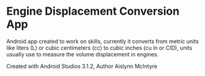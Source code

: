 # Engine Displacement Conversion App
Android app created to work on skills, currently it converts from metric units like liters (L) or cubic centimeters (cc) to cubic inches (cu in or CID), units usually use to measure the volume displacement in engines.

Created with Android Studios 3.1.2, Author Aislynn McIntyre
